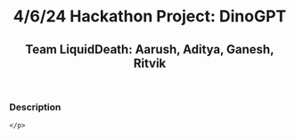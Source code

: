 <!DOCTYPE html>
<html>
<head>
</head>
<body>
  <header>
    <h1>4/6/24 Hackathon Project: DinoGPT</h1>
    <h2>Team LiquidDeath: Aarush, Aditya, Ganesh, Ritvik</h2>
  </header>
  <main>
    <h3>Description</h3>
    <p>
      
    </p>
  </main>
</body>
<h1></h1>

